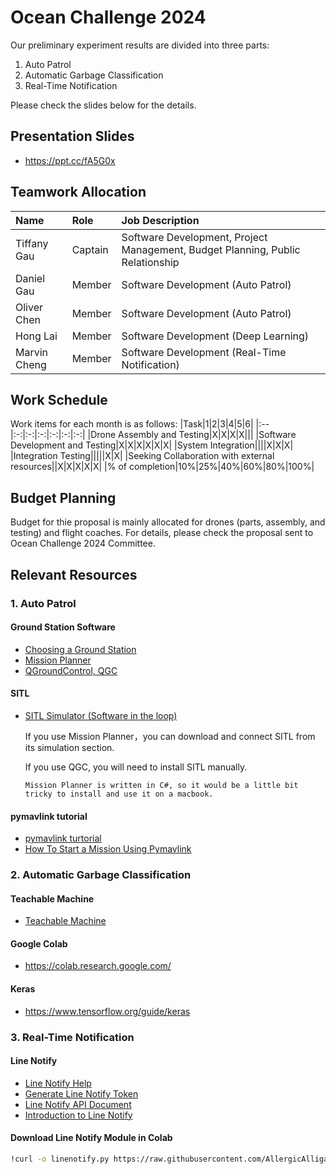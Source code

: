 # Ocean Challenge 2024

Our preliminary experiment results are divided into three parts:
1. Auto Patrol
2. Automatic Garbage Classification
3. Real-Time Notification

Please check the slides below for the details.

## Presentation Slides
* https://ppt.cc/fA5G0x

## Teamwork Allocation
|Name|Role|Job Description|
|:--|:--|:--|
|Tiffany Gau|Captain|Software Development, Project Management, Budget Planning, Public Relationship|
|Daniel Gau|Member|Software Development (Auto Patrol)|
|Oliver Chen|Member|Software Development (Auto Patrol) |
|Hong Lai|Member|Software Development (Deep Learning)|
|Marvin Cheng|Member|Software Development (Real-Time Notification)|

## Work Schedule
Work items for each month is as follows:
|Task|1|2|3|4|5|6|
|:--|:-:|:-:|:-:|:-:|:-:|:-:|
|Drone Assembly and Testing|X|X|X|X|||
|Software Development and Testing|X|X|X|X|X|X|
|System Integration||||X|X|X|
|Integration Testing|||||X|X|
|Seeking Collaboration with external resources||X|X|X|X|X|
|% of completion|10%|25%|40%|60%|80%|100%|

## Budget Planning

Budget for thie proposal is mainly allocated for drones (parts, assembly, and testing) and flight coaches.  For details, please check the proposal sent to Ocean Challenge 2024 Committee.

## Relevant Resources

### 1. Auto Patrol
#### Ground Station Software
* [Choosing a Ground Station](https://ardupilot.org/copter/docs/common-choosing-a-ground-station.html) 
* [Mission Planner](https://github.com/ArduPilot/MissionPlanner)
* [QGroundControl, QGC](http://qgroundcontrol.com/)

#### SITL
* [SITL Simulator (Software in the loop)](https://ardupilot.org/dev/docs/sitl-simulator-software-in-the-loop.html)

  If you use Mission Planner，you can download and connect SITL from its simulation section.

  If you use QGC, you will need to install SITL manually.

  `Mission Planner is written in C#, so it would be a little bit tricky to install and use it on a macbook.`
  
#### pymavlink tutorial
* [pymavlink turtorial](https://www.youtube.com/watch?v=kecnaxlUiTY&list=PLy9nLDKxDN68cwdt5EznyAul6R8mUSNou)
* [How To Start a Mission Using Pymavlink](https://www.youtube.com/watch?v=pAAN055XCxA)

### 2. Automatic Garbage Classification
#### Teachable Machine
* [Teachable Machine](https://teachablemachine.withgoogle.com/)

#### Google Colab
* https://colab.research.google.com/

#### Keras
* https://www.tensorflow.org/guide/keras

### 3. Real-Time Notification

#### Line Notify
* [Line Notify Help](https://help2.line.me/line_notify/web/pc?lang=zh-Hant)
* [Generate Line Notify Token](https://notify-bot.line.me/en/)
* [Line Notify API Document](https://notify-bot.line.me/doc/en/)
* [Introduction to Line Notify](https://github.com/vcdemy/linenotify)

#### Download Line Notify Module in Colab
```bash
!curl -o linenotify.py https://raw.githubusercontent.com/AllergicAlligator/skyguard/main/linenotify.py
```
